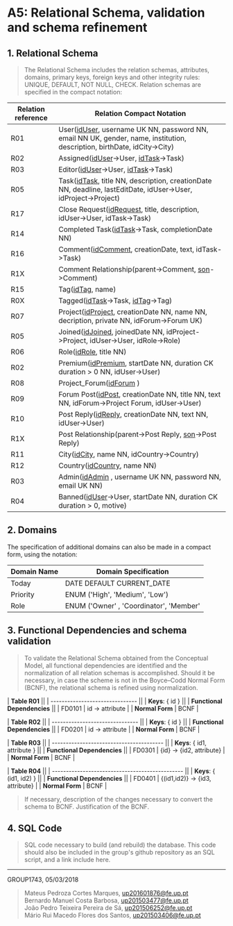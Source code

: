 # A5: Relational Schema, validation and schema refinement


## 1. Relational Schema

> The Relational Schema includes the relation schemas, attributes, domains, primary keys, foreign keys and other integrity rules: UNIQUE, DEFAULT, NOT NULL, CHECK.
> Relation schemas are specified in the compact notation:

| Relation reference | Relation Compact Notation                                            |
| ------------------ | -------------------------------------------------------------------- |
| R01                | User(<u>idUser</u>, username UK NN, password NN, email NN UK, gender, name, institution, description, birthDate, idCity->City) |
| R02                | Assigned(<u>idUser</u>->User, <u>idTask</u>->Task) |
| R03                | Editor(<u>idUser</u>->User, <u>idTask</u>->Task) |
| R05                | Task(<u>idTask</u>, title NN, description, creationDate NN, deadline, lastEditDate, idUser->User, idProject->Project) |
| R17                | Close Request(<u>idRequest</u>, title, description, idUser->User, idTask->Task) |
| R14                | Completed Task(<u>idTask</u>->Task, completionDate NN) |
| R16                | Comment(<u>idComment</u>, creationDate, text, idTask->Task) |
| R1X                | Comment Relationship(parent->Comment, <u>son</u>->Comment) |
| R15                | Tag(<u>idTag</u>, name) |
| R0X                | Tagged(<u>idTask</u>->Task, <u>idTag</u>->Tag) |
| R07                | Project(<u>idProject</u>, creationDate NN, name NN, decription, private NN, idForum->Forum UK) |
| R05                | Joined(<u>idJoined</u>, joinedDate NN, idProject->Project, idUser->User, idRole->Role) |
| R06                | Role(<u>idRole</u>, title NN) |
| R02                | Premium(<u>idPremium</u>, startDate NN, duration CK duration > 0 NN, idUser->User) |
| R08                | Project_Forum(<u>idForum</u> ) |
| R09                | Forum Post(<u>idPost</u>, creationDate NN, title NN, text NN, idForum->Project Forum, idUser->User) |
| R10                | Post Reply(<u>idReply</u>, creationDate NN, text NN, idUser->User) |
| R1X                | Post Relationship(parent->Post Reply, <u>son</u>->Post Reply) |
| R11                | City(<u>idCity</u>, name NN, idCountry->Country) |
| R12                | Country(<u>idCountry</u>, name NN) |
| R03                | Admin(<u>idAdmin</u> , username UK NN, password NN, email UK NN) |
| R04                | Banned(<u>idUser</u>->User, startDate NN, duration CK duration > 0, motive) |


## 2. Domains

The specification of additional domains can also be made in a compact form, using the notation:

| Domain Name | Domain Specification           |
| ----------- | ------------------------------ |
| Today	      | DATE DEFAULT CURRENT_DATE      |
| Priority    | ENUM ('High', 'Medium', 'Low') |
| Role        | ENUM ('Owner' , 'Coordinator', 'Member'|

## 3. Functional Dependencies and schema validation

> To validate the Relational Schema obtained from the Conceptual Model, all functional dependencies are identified and the normalization of all relation schemas is accomplished. Should it be necessary, in case the scheme is not in the Boyce–Codd Normal Form (BCNF), the relational schema is refined using normalization.

| **Table R01**                   ||
| ------------------------------- ||
| **Keys**: { id }                ||
| **Functional Dependencies**     ||
| FD0101          | id → attribute |
| **Normal Form** | BCNF           |

| **Table R02**                   ||
| ------------------------------- ||
| **Keys**: { id }                ||
| **Functional Dependencies**     ||
| FD0201          | id → attribute |
| **Normal Form** | BCNF           |

| **Table R03**                            ||
| ---------------------------------------- ||
| **Keys**: { id1, attribute }             ||
| **Functional Dependencies**              ||
| FD0301          | {id} → {id2, attribute} |
| **Normal Form** | BCNF                    |

| **Table R04**                                   ||
| ----------------------------------------------- ||
| **Keys**: { (id1, id2) }                        ||
| **Functional Dependencies**                     ||
| FD0401          | {(id1,id2)} → {id3, attribute} |
| **Normal Form** | BCNF                           |

> If necessary, description of the changes necessary to convert the schema to BCNF.
> Justification of the BCNF.

## 4. SQL Code

> SQL code necessary to build (and rebuild) the database.
> This code should also be included in the group's github repository as an SQL script, and a link include here.

***
<!-- ## Revision history

Changes made to the first submission:
1. Item 1
1. Item 2

*** -->

GROUP1743, 05/03/2018

> Mateus Pedroza Cortes Marques, up201601876@fe.up.pt   
> Bernardo Manuel Costa Barbosa, up201503477@fe.up.pt   
> João Pedro Teixeira Pereira de Sá, up201506252@fe.up.pt   
> Mário Rui Macedo Flores dos Santos, up201503406@fe.up.pt  
